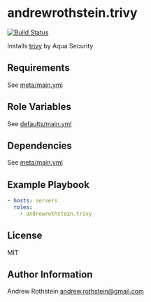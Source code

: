 andrewrothstein.trivy
=========
[![Build Status](https://travis-ci.org/andrewrothstein/ansible-trivy.svg?branch=master)](https://travis-ci.org/andrewrothstein/ansible-trivy)

Installs [trivy](https://github.com/aquasecurity/trivy) by Aqua Security

Requirements
------------

See [meta/main.yml](meta/main.yml)

Role Variables
--------------

See [defaults/main.yml](defaults/main.yml)

Dependencies
------------

See [meta/main.yml](meta/main.yml)

Example Playbook
----------------

```yml
- hosts: servers
  roles:
    - andrewrothstein.trivy
```

License
-------

MIT

Author Information
------------------

Andrew Rothstein <andrew.rothstein@gmail.com>
